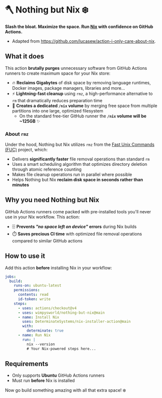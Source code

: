 # 🪓 Nothing but Nix ❄️
**Slash the bloat. Maximize the space. Run [Nix](https://zero-to-nix.com/concepts/nix/) with confidence on GitHub Actions.**
- Adapted from <https://github.com/lucasew/action-i-only-care-about-nix>.

## What it does

This action **brutally purges** unnecessary software from GitHub Actions runners to create maximum space for your Nix store:

- 🔥 **Reclaims Gigabytes** of disk space by removing language runtimes, Docker images, package managers, libraries and more...
- ⚡ **Lightning-fast cleanup** using `rmz`, a high-performance alternative to `rm` that dramatically reduces preparation time
- 🔄 **Creates a dedicated `/nix` volume** by merging free space from multiple partitions into one large, optimized filesystem
  - On the standard free-tier GitHub runner the **`/nix` volume will be ~125GB** ✨

### About `rmz`

Under the hood, Nothing but Nix utilizes `rmz` from the [Fast Unix Commands (FUC)](https://github.com/SUPERCILEX/fuc) project, which:

- Delivers **significantly faster** file removal operations than standard `rm`
- Uses a smart scheduling algorithm that optimizes directory deletion through atomic reference counting
- Makes file cleanup operations run in parallel where possible
- Helps Nothing but Nix **reclaim disk space in seconds rather than minutes**

## Why you need Nothing but Nix

GitHub Actions runners come packed with pre-installed tools you'll never use in your Nix workflow. This action:

- 🗄️ **Prevents *"no space left on device"* errors** during Nix builds
- ️⏱️ **Saves precious CI time** with optimized file removal operations compared to similar GitHub actions

## How to use it

Add this action **before** installing Nix in your workflow:

```yaml
jobs:
  build:
    runs-on: ubuntu-latest
    permissions:
      contents: read
      id-token: write
    steps:
      - uses: actions/checkout@v4
      - uses: wimpysworld/nothing-but-nix@main
      - name: Install Nix
        uses: DeterminateSystems/nix-installer-action@main
        with:
          determinate: true
      - name: Run Nix
        run: |
          nix --version
          # Your Nix-powered steps here...
```

## Requirements

- Only supports **Ubuntu** GitHub Actions runners
- Must run **before** Nix is installed

Now go build something amazing with all that extra space! ❄️
